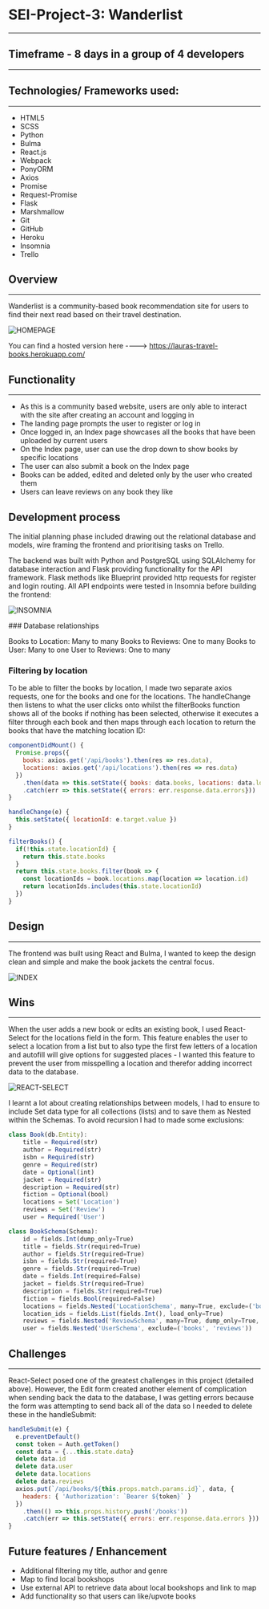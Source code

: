 # SEI-Project-3: Wanderlist
---

## Timeframe - 8 days in a group of 4 developers
***

## Technologies/ Frameworks used:
***
* HTML5
* SCSS
* Python
* Bulma
* React.js
* Webpack
* PonyORM
* Axios
* Promise
* Request-Promise
* Flask
* Marshmallow
* Git
* GitHub
* Heroku
* Insomnia
* Trello

## Overview
***
Wanderlist is a community-based book recommendation site for users to find their next read based on their travel destination.

![HOMEPAGE](https://user-images.githubusercontent.com/38182323/59762521-5412af00-928f-11e9-9696-80e039e2dfcc.png)

You can find a hosted version here ----> https://lauras-travel-books.herokuapp.com/

## Functionality
****

* As this is a community based website, users are only able to interact with the site after creating an account and logging in
* The landing page prompts the user to register or log in
* Once logged in, an Index page showcases all the books that have been uploaded by current users
* On the Index page, user can use the drop down to show books by specific locations
* The user can also submit a book on the Index page
* Books can be added, edited and deleted only by the user who created them
* Users can leave reviews on any book they like

## Development process

The initial planning phase included drawing out the relational database and models, wire framing the frontend and prioritising tasks on Trello.  

The backend was built with Python and PostgreSQL using SQLAlchemy for database interaction and Flask providing functionality for the API framework. Flask methods like Blueprint provided http requests for register and login routing. All API endpoints were tested in Insomnia before building the frontend:

![INSOMNIA](https://user-images.githubusercontent.com/38182323/59762353-00a06100-928f-11e9-8719-a80678fa4fb7.png)

### Database relationships

Books to Location: Many to many
Books to Reviews: One to many
Books to User: Many to one
User to Reviews: One to many

### Filtering by location

To be able to filter the books by location, I made two separate axios requests, one for the books and one for the locations. The handleChange then listens to what the user clicks onto whilst the filterBooks function shows all of the books if nothing has been selected, otherwise it executes a filter through each book and then maps through each location to return the books that have the matching location ID:

```javascript
componentDidMount() {
  Promise.props({
    books: axios.get('/api/books').then(res => res.data),
    locations: axios.get('/api/locations').then(res => res.data)
  })
    .then(data => this.setState({ books: data.books, locations: data.locations, reviews: data.reviews }))
    .catch(err => this.setState({ errors: err.response.data.errors}))
}

handleChange(e) {
  this.setState({ locationId: e.target.value })
}

filterBooks() {
  if(!this.state.locationId) {
    return this.state.books
  }
  return this.state.books.filter(book => {
    const locationIds = book.locations.map(location => location.id)
    return locationIds.includes(this.state.locationId)
  })
}
```

## Design
***

The frontend was built using React and Bulma, I wanted to keep the design clean and simple and make the book jackets the central focus.

![INDEX](https://user-images.githubusercontent.com/38182323/59763911-9093da00-9292-11e9-9c9f-e76ffb5e0290.png)

## Wins
***

When the user adds a new book or edits an existing book, I used React-Select for the locations field in the form. This feature enables the user to select a location from a list but to also type the first few letters of a location and autofill will give options for suggested places - I wanted this feature to prevent the user from misspelling a location and therefor adding incorrect data to the database.

![REACT-SELECT](https://user-images.githubusercontent.com/38182323/59762617-86241100-928f-11e9-8312-5283f9e822e6.png)

I learnt a lot about creating relationships between models, I had to ensure to include Set data type for all collections (lists) and to save them as Nested within the Schemas. To avoid recursion I had to made some exclusions:

```javascript
class Book(db.Entity):
    title = Required(str)
    author = Required(str)
    isbn = Required(str)
    genre = Required(str)
    date = Optional(int)
    jacket = Required(str)
    description = Required(str)
    fiction = Optional(bool)
    locations = Set('Location')
    reviews = Set('Review')
    user = Required('User')

class BookSchema(Schema):
    id = fields.Int(dump_only=True)
    title = fields.Str(required=True)
    author = fields.Str(required=True)
    isbn = fields.Str(required=True)
    genre = fields.Str(required=True)
    date = fields.Int(required=False)
    jacket = fields.Str(required=True)
    description = fields.Str(required=True)
    fiction = fields.Bool(required=False)
    locations = fields.Nested('LocationSchema', many=True, exclude=('books', ), dump_only=True)
    location_ids = fields.List(fields.Int(), load_only=True)
    reviews = fields.Nested('ReviewSchema', many=True, dump_only=True, exclude=('book', ))
    user = fields.Nested('UserSchema', exclude=('books', 'reviews'))
```

## Challenges
***

React-Select posed one of the greatest challenges in this project (detailed above). However, the Edit form created another element of complication when sending back the data to the database, I was getting errors because the form was attempting to send back all of the data so I needed to delete these in the handleSubmit:   

```javascript
handleSubmit(e) {
  e.preventDefault()
  const token = Auth.getToken()
  const data = {...this.state.data}
  delete data.id
  delete data.user
  delete data.locations
  delete data.reviews
  axios.put(`/api/books/${this.props.match.params.id}`, data, {
    headers: { 'Authorization': `Bearer ${token}` }
  })
    .then(() => this.props.history.push('/books'))
    .catch(err => this.setState({ errors: err.response.data.errors }))
}
```

## Future features / Enhancement

* Additional filtering my title, author and genre
* Map to find local bookshops
* Use external API to retrieve data about local bookshops and link to map
* Add functionality so that users can like/upvote books
